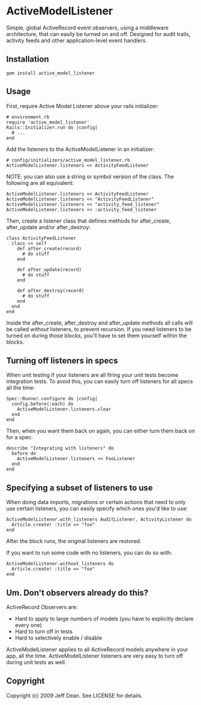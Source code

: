 # ActiveModelListener

Simple, global ActiveRecord event observers, using a middleware architecture, that can easily be turned on and off.  Designed for audit trails, activity feeds and other application-level event handlers.

## Installation

    gem install active_model_listener

## Usage

First, require Active Model Listener above your rails initializer:

    # environment.rb
    require 'active_model_listener'
    Rails::Initializer.run do |config|
      # ...
    end

Add the listeners to the ActiveModelListener in an initializer:

    # config/initializers/active_model_listener.rb
    ActiveModelListener.listeners << ActivityFeedListener

NOTE: you can also use a string or symbol version of the class.  The following are all equivalent:

    ActiveModelListener.listeners << ActivityFeedListener
    ActiveModelListener.listeners << "ActivityFeedListener"
    ActiveModelListener.listeners << "activity_feed_listener"
    ActiveModelListener.listeners << :activity_feed_listener

Then, create a listener class that defines methods for after_create, after_update and/or after_destroy:

    class ActivityFeedListener
      class << self
        def after_create(record)
          # do stuff
        end

        def after_update(record)
          # do stuff
        end

        def after_destroy(record)
          # do stuff
        end
      end
    end

Inside the after_create, after_destroy and after_update methods all calls will be called _without_ listeners, to prevent recursion.  If you need listeners to be turned on during those blocks, you'll have to set them yourself within the blocks.

## Turning off listeners in specs

When unit testing if your listeners are all firing your unit tests become integration tests.  To avoid this, you can easily turn off listeners for all specs all the time:

    Spec::Runner.configure do |config|
      config.before(:each) do
        ActiveModelListener.listeners.clear
      end
    end

Then, when you want them back on again, you can either turn them back on for a spec:

    describe "Integrating with listeners" do
      before do
        ActiveModelListener.listeners << FooListener
      end
    end

## Specifying a subset of listeners to use

When doing data imports, migrations or certain actions that need to only use certain listeners, you can easily specify which ones you'd like to use:

    ActiveModelListener.with_listeners AuditListener, ActivityListener do
      Article.create! :title => "foo"
    end

After the block runs, the original listeners are restored.

If you want to run some code with no listeners, you can do so with:

    ActiveModelListener.without_listeners do
      Article.create! :title => "foo"
    end

##  Um.  Don't observers already do this?

ActiveRecord Observers are:

 * Hard to apply to large numbers of models (you have to explicitly declare every one)
 * Hard to turn off in tests
 * Hard to selectively enable / disable

ActiveModelListener applies to all ActiveRecord models anywhere in your app, all the time.  ActiveModelListener listeners are very easy to turn off during unit tests as well.

## Copyright

Copyright (c) 2009 Jeff Dean. See LICENSE for details.

